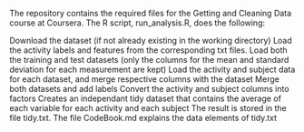 The repository contains the required files for the Getting and Cleaning Data course at Coursera. The R script, run_analysis.R, does the following:

Download the dataset (if not already existing in the working directory)
Load the activity labels and features from the corresponding txt files.
Load both the training and test datasets (only the columns for the mean and standard deviation for each measurement are kept)
Load the activity and subject data for each dataset, and merge respective columns with the dataset
Merge both datasets and add labels
Convert the activity and subject columns into factors
Creates an independant tidy dataset that contains the average of each variable for each activity and each subject
The result is stored in the file tidy.txt. The file CodeBook.md explains the data elements of tidy.txt

